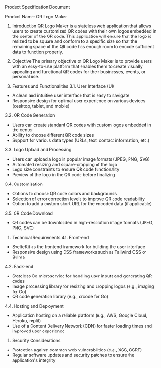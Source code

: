 Product Specification Document

Product Name: QR Logo Maker

1. Introduction
QR Logo Maker is a stateless web application that allows users to create customized QR codes with their own logos embedded in the center of the QR code. This application will ensure that the logo is resized to be square and conform to a specific size so that the remaining space of the QR code has enough room to encode sufficient data to function properly.

2. Objective
The primary objective of QR Logo Maker is to provide users with an easy-to-use platform that enables them to create visually appealing and functional QR codes for their businesses, events, or personal use.

3. Features and Functionalities
3.1. User Interface (UI)

- A clean and intuitive user interface that is easy to navigate
- Responsive design for optimal user experience on various devices (desktop, tablet, and mobile)
  
3.2. QR Code Generation

- Users can create standard QR codes with custom logos embedded in the center
- Ability to choose different QR code sizes
- Support for various data types (URLs, text, contact information, etc.)

3.3. Logo Upload and Processing

- Users can upload a logo in popular image formats (JPEG, PNG, SVG)
- Automated resizing and square-cropping of the logo
- Logo size constraints to ensure QR code functionality
- Preview of the logo in the QR code before finalizing
  
3.4. Customization

- Options to choose QR code colors and backgrounds
- Selection of error correction levels to improve QR code readability
- Option to add a custom short URL for the encoded data (if applicable)
  
3.5. QR Code Download

- QR codes can be downloaded in high-resolution image formats (JPEG, PNG, SVG)

1. Technical Requirements
4.1. Front-end

- SvelteKit as the frontend framework for building the user interface
- Responsive design using CSS frameworks such as Tailwind CSS or Bulma
  
4.2. Back-end

- Stateless Go microservice for handling user inputs and generating QR codes
- Image processing library for resizing and cropping logos (e.g., imaging for Go)
- QR code generation library (e.g., qrcode for Go)
  
4.4. Hosting and Deployment

- Application hosting on a reliable platform (e.g., AWS, Google Cloud, Heroku, replit)
- Use of a Content Delivery Network (CDN) for faster loading times and improved user experience

1. Security Considerations

- Protection against common web vulnerabilities (e.g., XSS, CSRF)
- Regular software updates and security patches to ensure the application's integrity
  
